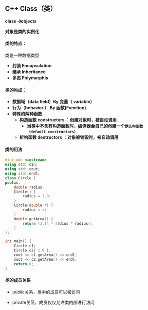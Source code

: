 ## **C++ Class（类）**

**class -》objects**

**对象是类的实例化**

#### **类的特点：**

类是一种数据类型

- **封装 Encapsulation**
- **继承 Inheritance**
- **多态 Polymorphis**

#### **类的构成：**

- **数据域（data field）By 变量（ variable）**
- **行为（behavior ） By 函数(Function)**
- **特殊的两种函数**
  - **构造函数 constructors ：创建对象时，被自动调用**
    - **当类中不含有构造函数时，编译器会自己的创建一个`默认构函数（default constructors）`**
  - **析构函数 destructors ：对象被销毁时，被自动调用**

#### **类的用法**

```cpp
#include <iostream>
using std::cin;
using std::cout;
using std::endl;
class Circle {
public:
	double radius;
	Circle() {
		radius = 1.0;
	}
	Circle(double r) {
		radius = r;
	}
	double getArea() {
		return (3.14 * radius * radius);
	}
};

int main() {
	Circle c1;
	Circle c2{ 2.0 };
	cout << c1.getArea() << endl;
	cout << c2.getArea() << endl;
	return 0;
}
```

#### **类的成员关系**

- public关系，类中的成员可以被访问

- private关系，成员仅仅允许类内部进行访问

  